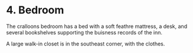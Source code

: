 # 4. Bedroom

The cralloons bedroom has a bed with a soft feathre mattress, a desk, and 
several bookshelves supporting the buisness records of the inn.

A large walk-in closet is in the southeast corner, with the clothes.

